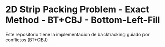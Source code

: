 # 2D Strip Packing Problem - Exact Method - BT+CBJ - Bottom-Left-Fill 

Este repositorio tiene la implementacion de backtracking guiado por conflictos (BT+CBJ)
